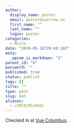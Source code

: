 ```yaml
---
author:
  display_name: poster
  email: poster@zastrow.co
  first_name: ""
  last_name: ""
  login: poster
categories:
  - Micro
date: "2019-05-18T20:48:18Z"
meta:
  _wpcom_is_markdown: "1"
parent_id: "0"
password: ""
published: true
status: publish
tags: []
title: ""
type: post
slug: 643
aliases:
  - /2019/05/643/
---
```

<p>Checked in at <a href="http://4sq.com/1bJ8nmk">Vue Columbus</a>.</p>
